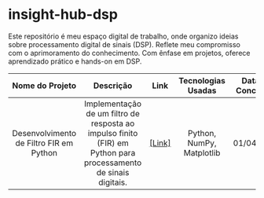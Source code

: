 # insight-hub-dsp
 Este repositório é meu espaço digital de trabalho, onde organizo ideias sobre processamento digital de sinais (DSP). Reflete meu compromisso com o aprimoramento do conhecimento. Com ênfase em projetos, oferece aprendizado prático e hands-on em DSP.

| Nome do Projeto | Descrição | Link | Tecnologias Usadas | Data de Conclusão | Status do Projeto |
| :---------------: | :---------: | :----: | :------------------: | :-----------------: | :-----------------: |
| Desenvolvimento de Filtro FIR em Python | Implementação de um filtro de resposta ao impulso finito (FIR) em Python para processamento de sinais digitais. | [[Link]](https://github.com/lucenfort/dsp-fir-filter.git) | Python, NumPy, Matplotlib | 01/04/2024 | Concluído |
